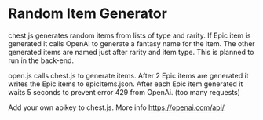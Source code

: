 # Random Item Generator

chest.js generates random items from lists of type and rarity. If Epic item is generated it calls OpenAi to generate a fantasy name for the item. The other generated items are named just after rarity and item type. This is planned to run in the back-end.

open.js calls chest.js to generate items. After 2 Epic items are generated it writes the Epic items to epicItems.json. After each Epic item generated it waits 5 seconds to prevent error 429 from OpenAi. (too many requests)

Add your own apikey to chest.js. More info https://openai.com/api/
